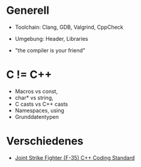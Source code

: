 Generell
========

* Toolchain: Clang, GDB, Valgrind, CppCheck
* Umgebung: Header, Libraries

* "the compiler is your friend"


C != C++
========

* Macros vs const,
* char* vs string,
* C casts vs C++ casts
* Namespaces, using
* Grunddatentypen


Verschiedenes
=============

* [Joint Strike Fighter (F-35) C++ Coding Standard](http://web.archive.org/web/20110721023801/http://www.research.att.com/~bs/JSF-AV-rules.pdf)
